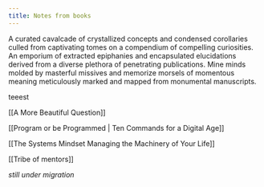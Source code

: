 ```yaml
---
title: Notes from books 
---
```

A curated cavalcade of crystallized concepts and condensed corollaries culled from captivating tomes on a compendium of compelling curiosities. An emporium of extracted epiphanies and encapsulated elucidations derived from a diverse plethora of penetrating publications. Mine minds molded by masterful missives and memorize morsels of momentous meaning meticulously marked and mapped from monumental manuscripts.


teeest

[[A More Beautiful Question]]

[[Program or be Programmed | Ten Commands for a Digital Age]]

[[The Systems Mindset Managing the Machinery of Your Life]]

[[Tribe of mentors]]

_still under migration_ 
